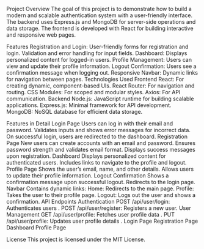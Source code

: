 Project Overview
The goal of this project is to demonstrate how to build a modern and scalable authentication system with a user-friendly interface. The backend uses Express.js and MongoDB for server-side operations and data storage. The frontend is developed with React for building interactive and responsive web pages.

Features
Registration and Login:
User-friendly forms for registration and login.
Validation and error handling for input fields.
Dashboard:
Displays personalized content for logged-in users.
Profile Management:
Users can view and update their profile information.
Logout Confirmation:
Users see a confirmation message when logging out.
Responsive Navbar:
Dynamic links for navigation between pages.
Technologies Used
Frontend
React: For creating dynamic, component-based UIs.
React Router: For navigation and routing.
CSS Modules: For scoped and modular styles.
Axios: For API communication.
Backend
Node.js: JavaScript runtime for building scalable applications.
Express.js: Minimal framework for API development.
MongoDB: NoSQL database for efficient data storage.


Features in Detail
Login Page
Users can log in with their email and password.
Validates inputs and shows error messages for incorrect data.
On successful login, users are redirected to the dashboard.
Registration Page
New users can create accounts with an email and password.
Ensures password strength and validates email format.
Displays success messages upon registration.
Dashboard
Displays personalized content for authenticated users.
Includes links to navigate to the profile and logout.
Profile Page
Shows the user’s email, name, and other details.
Allows users to update their profile information.
Logout Confirmation
Shows a confirmation message upon successful logout.
Redirects to the login page.
Navbar
Contains dynamic links:
Home: Redirects to the main page.
Profile: Takes the user to their profile page.
Logout: Logs out the user and shows a confirmation.
API Endpoints
Authentication
POST /api/user/login: Authenticates users .
POST /api/user/register: Registers a new user.
User Management
GET /api/user/profile: Fetches user profile data .
PUT /api/user/profile: Updates user profile details .
Login Page
Registration Page
Dashboard
Profile Page


License
This project is licensed under the MIT License.
